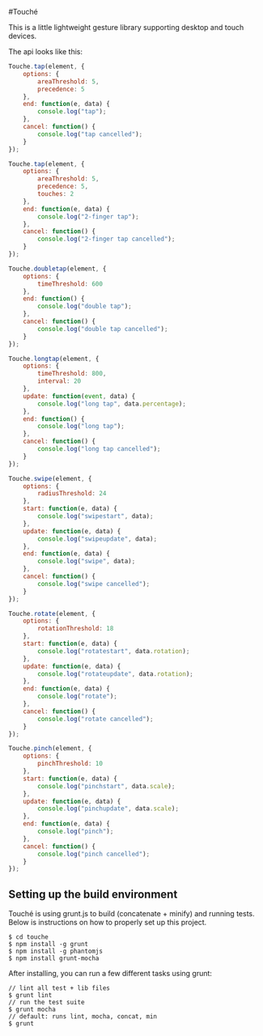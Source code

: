 #Touché

This is a little lightweight gesture library supporting desktop and touch devices.

The api looks like this:
```js
Touche.tap(element, {
	options: {
		areaThreshold: 5,
		precedence: 5
	},
	end: function(e, data) {
		console.log("tap");
	},
	cancel: function() {
		console.log("tap cancelled");
	}
});

Touche.tap(element, {
	options: {
		areaThreshold: 5,
		precedence: 5,
		touches: 2
	},
	end: function(e, data) {
		console.log("2-finger tap");
	},
	cancel: function() {
		console.log("2-finger tap cancelled");
	}
});

Touche.doubletap(element, {
	options: {
		timeThreshold: 600
	},
	end: function() {
		console.log("double tap");
	},
	cancel: function() {
		console.log("double tap cancelled");
	}
});

Touche.longtap(element, {
	options: {
		timeThreshold: 800,
		interval: 20
	},
	update: function(event, data) {
		console.log("long tap", data.percentage);
	},
	end: function() {
		console.log("long tap");
	},
	cancel: function() {
		console.log("long tap cancelled");
	}
});

Touche.swipe(element, {
	options: {
		radiusThreshold: 24
	},
	start: function(e, data) {
		console.log("swipestart", data);
	},
	update: function(e, data) {
		console.log("swipeupdate", data);
	},
	end: function(e, data) {
		console.log("swipe", data);
	},
	cancel: function() {
		console.log("swipe cancelled");
	}
});

Touche.rotate(element, {
	options: {
		rotationThreshold: 18
	},
	start: function(e, data) {
		console.log("rotatestart", data.rotation);
	},
	update: function(e, data) {
		console.log("rotateupdate", data.rotation);
	},
	end: function(e, data) {
		console.log("rotate");
	},
	cancel: function() {
		console.log("rotate cancelled");
	}
});

Touche.pinch(element, {
	options: {
		pinchThreshold: 10
	},
	start: function(e, data) {
		console.log("pinchstart", data.scale);
	},
	update: function(e, data) {
		console.log("pinchupdate", data.scale);
	},
	end: function(e, data) {
		console.log("pinch");
	},
	cancel: function() {
		console.log("pinch cancelled");
	}
});
```

## Setting up the build environment

Touché is using grunt.js to build (concatenate + minify) and running tests. Below is instructions on how to properly set up this project.

```
$ cd touche
$ npm install -g grunt
$ npm install -g phantomjs
$ npm install grunt-mocha
```

After installing, you can run a few different tasks using grunt:

```
// lint all test + lib files
$ grunt lint
// run the test suite
$ grunt mocha
// default: runs lint, mocha, concat, min
$ grunt
```